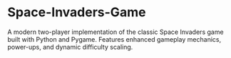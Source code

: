 # Space-Invaders-Game
A modern two-player implementation of the classic Space Invaders game built with Python and Pygame. Features enhanced gameplay mechanics, power-ups, and dynamic difficulty scaling.
